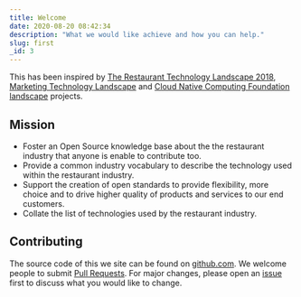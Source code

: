 ```yaml
---
title: Welcome
date: 2020-08-20 08:42:34
description: "What we would like achieve and how you can help."
slug: first
_id: 3
---
```

This has been inspired by [The Restaurant Technology Landscape 2018](https://restaurant.eatapp.co/blog/management/restaurant-technology-landscape), [Marketing Technology Landscape](https://chiefmartec.com/2020/04/marketing-technology-landscape-2020-martech-5000/) and [Cloud Native Computing Foundation landscape](https://landscape.cncf.io/) projects.

## Mission

- Foster an Open Source knowledge base about the the restaurant industry that anyone is enable to contribute too.
- Provide a common industry vocabulary to describe the technology used within the restaurant industry.
- Support the creation of open standards to provide flexibility, more choice and to drive higher quality of products and services to our end customers.
- Collate the list of technologies used by the restaurant industry.

## Contributing

The source code of this we site can be found on [github.com](https://github.com/open-restaurant/restaurant-technology-landscape/). We welcome people to submit [Pull Requests](https://docs.github.com/en/github/collaborating-with-issues-and-pull-requests/proposing-changes-to-your-work-with-pull-requests). For major changes, please open an [issue](https://github.com/open-restaurant/restaurant-technology-landscape/issues) first to discuss what you would like to change.
